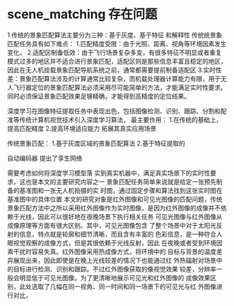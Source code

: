 # scene_matching 存在问题
1.传统的景象匹配算法主要分为三种：基于灰度、基于特征 和解释性
传统统景象匹配任务具有如下难点：
  1.匹配精度受限：由于光照、距离、视角等环境因素发生变化，
  2.适配区制备低效：由于飞行场景复杂多变，有很多特征不明显或者重复模式过多的地区并不适合进行景象匹配，适配区则是那些信息丰富且稳定的地区，因此在无人机挂载景象匹配导航系统之前，通常都需要提前制备适配区
  3.实时性差：景象匹配算法涉及的计算通常比较复杂，而机载处理器计算能力有限，用于无人飞行器定位的景象匹配算法必须采用尽可能简单的方法，才能满足实时性要求。同时必须保证景象匹配效果足够精确，才能得到高精度的定位结果。

  深度学习在图像特征提取任务中表现出色，包括图像检测、识别、跟踪、分割和配准等传统计算机视觉技术引入深度学习算法，
  最主要作用：
  1.在传统的基础上，提高匹配精度
  2.提高环境适应能力 拓展其真实应用场景

  传统景象匹配：
  1.基于灰度区域的景象匹配算法
  2.基于特征提取的

  自动编码器
  提出了孪生网络


需要考虑如何将深度学习模型落
实到真实机器中，满足真实场景下的实时性要求，这也是本文的主要研究内容之一
景象匹配任务简单来说就是给定一张预先制备的基准图和一张无人机拍摄的实
时图，通过固定步骤和算法找到这张实时图在基准图中的具体位置
本文的研究对象是红外图像和可见光图像的匹配问题，传统景象匹配方法中之所以采用红外图像作为实时图像，是因为红外图像的成像并不依赖于光线，因此可以很好地在夜晚场景下执行相关任务
可见光图像与红外图像从成像原理等方面有很大区别。其中，可见光图像包含
了整个场景中对于太阳光反射的信息，特点就是轮廓和细节清晰，而且含有丰富的
色彩信息，是一种符合人眼视觉观察的成像方式，但是其很依赖于光线反射，因此
在夜晚或者受到环境因素干扰时容易失真。红外图像采用热成像方式，将环境中的
目标与背景的温度差异展现出来，因此即使是在晚上光线较差的情况下也能通过红
外热辐射对场景中的目标进行检测、识别和跟踪。不过红外图像获取的像视觉效果
较差，分辨率一般会明显低于可见光图像。为了更清晰地展示可见光和红外图像的
成像效果区别，此处选取了几幅在同一视角、同一时间和同一场景下的可见光与红
外图像进行对比，
